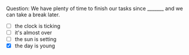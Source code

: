Question: We have plenty of time to finish our tasks since _______ and we can take a break later.  
- [ ] the clock is ticking  
- [ ] it's almost over  
- [ ] the sun is setting  
- [x] the day is young  